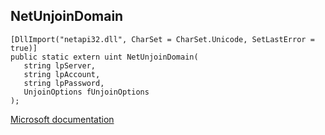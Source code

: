 ## NetUnjoinDomain

```
[DllImport("netapi32.dll", CharSet = CharSet.Unicode, SetLastError = true)]
public static extern uint NetUnjoinDomain(
   string lpServer,
   string lpAccount,
   string lpPassword,
   UnjoinOptions fUnjoinOptions
);
```

[Microsoft documentation](https://docs.microsoft.com/en-us/windows/win32/api/lmapibuf/nf-lmapibuf-netunjoindomain)
